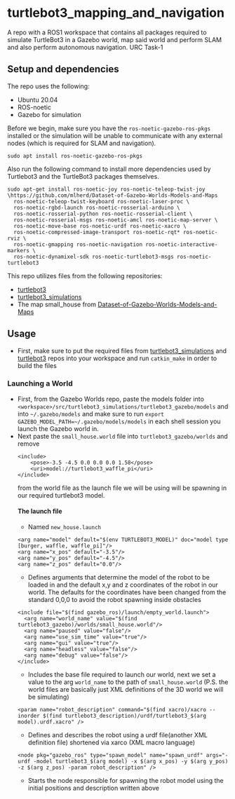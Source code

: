 # turtlebot3_mapping_and_navigation

A repo with a ROS1 workspace that contains all packages required to simulate TurtleBot3 in a Gazebo world, map said world and perform SLAM and also perform autonomous navigation. URC Task-1

## Setup and dependencies
The repo uses the following:
- Ubuntu 20.04
- ROS-noetic
- Gazebo for simulation

Before we begin, make sure you have the `ros-noetic-gazebo-ros-pkgs` installed or the simulation will be unable to communicate with any external nodes (which is required for SLAM and navigation).
```
sudo apt install ros-noetic-gazebo-ros-pkgs
```
Also run the following command to install more dependencies used by Turtlebot3 and the TurtleBot3 packages themselves.
```
sudo apt-get install ros-noetic-joy ros-noetic-teleop-twist-joy \https://github.com/mlherd/Dataset-of-Gazebo-Worlds-Models-and-Maps
  ros-noetic-teleop-twist-keyboard ros-noetic-laser-proc \
  ros-noetic-rgbd-launch ros-noetic-rosserial-arduino \
  ros-noetic-rosserial-python ros-noetic-rosserial-client \
  ros-noetic-rosserial-msgs ros-noetic-amcl ros-noetic-map-server \
  ros-noetic-move-base ros-noetic-urdf ros-noetic-xacro \
  ros-noetic-compressed-image-transport ros-noetic-rqt* ros-noetic-rviz \
  ros-noetic-gmapping ros-noetic-navigation ros-noetic-interactive-markers \
  ros-noetic-dynamixel-sdk ros-noetic-turtlebot3-msgs ros-noetic-turtlebot3

```
This repo utilizes files from the following repositories:
- [turtlebot3](https://github.com/ROBOTIS-GIT/turtlebot3)
- [turtlebot3_simulations](https://github.com/ROBOTIS-GIT/turtlebot3_simulations)
- The map small_house from [Dataset-of-Gazebo-Worlds-Models-and-Maps](https://github.com/mlherd/Dataset-of-Gazebo-Worlds-Models-and-Maps)



## Usage
- First, make sure to put the required files from [turtlebot3_simulations](https://github.com/ROBOTIS-GIT/turtlebot3_simulations) and [turtlebot3](https://github.com/ROBOTIS-GIT/turtlebot3) repos into your workspace and run `catkin_make` in order to build the files
### Launching a World
- First, from the Gazebo Worlds repo, paste the models folder into `<workspace>/src/turtlebot3_simulations/turtlebot3_gazebo/models` and into `~/.gazebo/models` and make sure to run `export GAZEBO_MODEL_PATH=~/.gazebo/models/models` in each shell session you launch the Gazebo world in.
- Next paste the `small_house.world` file into `turtlebot3_gazebo/worlds` and remove
  ```
  <include>
      <pose>-3.5 -4.5 0.0 0.0 0.0 1.58</pose>
      <uri>model://turtlebot3_waffle_pi</uri>
  </include>
  ```
  from the world file as the launch file we will be using will be spawning in our required turtlebot3 model.
  #### The launch file
  - Named `new_house.launch`
  ```
  <arg name="model" default="$(env TURTLEBOT3_MODEL)" doc="model type [burger, waffle, waffle_pi]"/>
  <arg name="x_pos" default="-3.5"/>
  <arg name="y_pos" default="-4.5"/>
  <arg name="z_pos" default="0.0"/>
  ```
  - Defines arguments that determine the model of the robot to be loaded in and the default x,y and z coordinates of the robot in our world. The defaults for the coordinates have been changed from the standard 0,0,0 to avoid the robot spawning inside obstacles
  ```
  <include file="$(find gazebo_ros)/launch/empty_world.launch">
    <arg name="world_name" value="$(find turtlebot3_gazebo)/worlds/small_house.world"/>
    <arg name="paused" value="false"/>
    <arg name="use_sim_time" value="true"/>
    <arg name="gui" value="true"/>
    <arg name="headless" value="false"/>
    <arg name="debug" value="false"/>
  </include>

  ```
  - Includes the base file required to launch our world, next we set a value to the arg `world_name` to the path of `small_house.world` (P.S. the world files are basically just XML definitions of the 3D world we will be simulating)
  ```
  <param name="robot_description" command="$(find xacro)/xacro --inorder $(find turtlebot3_description)/urdf/turtlebot3_$(arg model).urdf.xacro" />
  ```
  - Defines and describes the robot using a urdf file(another XML definition file) shortened via xarco (XML macro language)
  ```
  <node pkg="gazebo_ros" type="spawn_model" name="spawn_urdf" args="-urdf -model turtlebot3_$(arg model) -x $(arg x_pos) -y $(arg y_pos) -z $(arg z_pos) -param robot_description" />
  ```
  - Starts the node responsible for spawning the robot model using the initial positions and description written above


  

